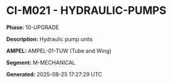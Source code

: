 # CI-M021 - HYDRAULIC-PUMPS

**Phase:** 10-UPGRADE

**Description:** Hydraulic pump units

**AMPEL:** AMPEL-01-TUW (Tube and Wing)

**Segment:** M-MECHANICAL

**Generated:** 2025-08-25 17:27:29 UTC
